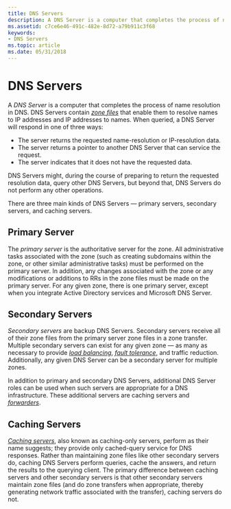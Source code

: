 ```yaml
---
title: DNS Servers
description: A DNS Server is a computer that completes the process of name resolution in DNS.
ms.assetid: c7ce6e46-491c-482e-8d72-a79b911c3f68
keywords:
- DNS Servers
ms.topic: article
ms.date: 05/31/2018
---
```


# DNS Servers

A *DNS Server* is a computer that completes the process of name resolution in DNS. DNS Servers contain [*zone files*](z-gly.md) that enable them to resolve names to IP addresses and IP addresses to names. When queried, a DNS Server will respond in one of three ways:

-   The server returns the requested name-resolution or IP-resolution data.
-   The server returns a pointer to another DNS Server that can service the request.
-   The server indicates that it does not have the requested data.

DNS Servers might, during the course of preparing to return the requested resolution data, query other DNS Servers, but beyond that, DNS Servers do not perform any other operations.

There are three main kinds of DNS Servers — primary servers, secondary servers, and caching servers.

## Primary Server

The *primary server* is the authoritative server for the zone. All administrative tasks associated with the zone (such as creating subdomains within the zone, or other similar administrative tasks) must be performed on the primary server. In addition, any changes associated with the zone or any modifications or additions to RRs in the zone files must be made on the primary server. For any given zone, there is one primary server, except when you integrate Active Directory services and Microsoft DNS Server.

## Secondary Servers

*Secondary servers* are backup DNS Servers. Secondary servers receive all of their zone files from the primary server zone files in a zone transfer. Multiple secondary servers can exist for any given zone — as many as necessary to provide [*load balancing*](l-gly.md), [*fault tolerance*](f-gly.md), and traffic reduction. Additionally, any given DNS Server can be a secondary server for multiple zones.

In addition to primary and secondary DNS Servers, additional DNS Server roles can be used when such servers are appropriate for a DNS infrastructure. These additional servers are caching servers and [*forwarders*](f-gly.md).

## Caching Servers

[*Caching servers*](c-gly.md), also known as caching-only servers, perform as their name suggests; they provide only cached-query service for DNS responses. Rather than maintaining zone files like other secondary servers do, caching DNS Servers perform queries, cache the answers, and return the results to the querying client. The primary difference between caching servers and other secondary servers is that other secondary servers maintain zone files (and do zone transfers when appropriate, thereby generating network traffic associated with the transfer), caching servers do not.

 

 




